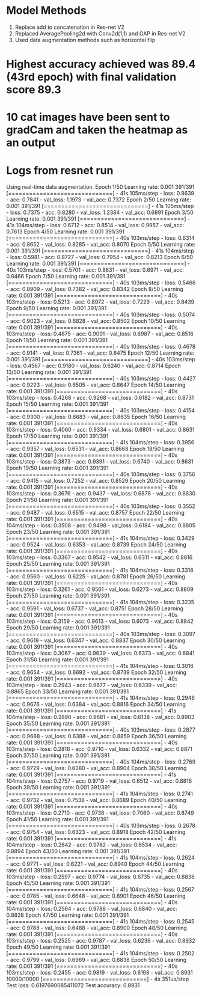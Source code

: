 # Model Methods

1. Replace add to concatenation in Res-net V2
2. Replaced AveragePooling2d with Conv2d(1,1) and GAP in Res-net V2
3. Used data augmentation methods such as horizontal flip

#  Highest accuracy achieved was 89.4 (43rd epoch) with final validation score 89.3

# 10 cat images have been sent to gradCam and taken the heatmap as an output

# Logs from resnet run

Using real-time data augmentation. Epoch 1/50 Learning rate: 0.001 391/391 [==============================] - 41s 105ms/step - loss: 0.8639 - acc: 0.7841 - val_loss: 1.1973 - val_acc: 0.7372 Epoch 2/50 Learning rate: 0.001 391/391 [==============================] - 41s 105ms/step - loss: 0.7375 - acc: 0.8280 - val_loss: 1.2384 - val_acc: 0.6891 Epoch 3/50 Learning rate: 0.001 391/391 [==============================] - 41s 104ms/step - loss: 0.6712 - acc: 0.8514 - val_loss: 0.9957 - val_acc: 0.7613 Epoch 4/50 Learning rate: 0.001 391/391 [==============================] - 40s 103ms/step - loss: 0.6314 - acc: 0.8652 - val_loss: 0.8285 - val_acc: 0.8070 Epoch 5/50 Learning rate: 0.001 391/391 [==============================] - 41s 104ms/step - loss: 0.5981 - acc: 0.8727 - val_loss: 0.7954 - val_acc: 0.8213 Epoch 6/50 Learning rate: 0.001 391/391 [==============================] - 40s 103ms/step - loss: 0.5701 - acc: 0.8831 - val_loss: 0.6971 - val_acc: 0.8466 Epoch 7/50 Learning rate: 0.001 391/391 [==============================] - 40s 103ms/step - loss: 0.5466 - acc: 0.8909 - val_loss: 0.7382 - val_acc: 0.8342 Epoch 8/50 Learning rate: 0.001 391/391 [==============================] - 40s 103ms/step - loss: 0.5213 - acc: 0.8972 - val_loss: 0.7229 - val_acc: 0.8439 Epoch 9/50 Learning rate: 0.001 391/391 [==============================] - 40s 103ms/step - loss: 0.5074 - acc: 0.9023 - val_loss: 0.6828 - val_acc: 0.8502 Epoch 10/50 Learning rate: 0.001 391/391 [==============================] - 40s 103ms/step - loss: 0.4875 - acc: 0.9091 - val_loss: 0.6987 - val_acc: 0.8516 Epoch 11/50 Learning rate: 0.001 391/391 [==============================] - 40s 103ms/step - loss: 0.4678 - acc: 0.9141 - val_loss: 0.7361 - val_acc: 0.8475 Epoch 12/50 Learning rate: 0.001 391/391 [==============================] - 40s 103ms/step - loss: 0.4567 - acc: 0.9180 - val_loss: 0.6240 - val_acc: 0.8714 Epoch 13/50 Learning rate: 0.001 391/391 [==============================] - 40s 103ms/step - loss: 0.4427 - acc: 0.9223 - val_loss: 0.6505 - val_acc: 0.8647 Epoch 14/50 Learning rate: 0.001 391/391 [==============================] - 40s 103ms/step - loss: 0.4268 - acc: 0.9268 - val_loss: 0.6182 - val_acc: 0.8731 Epoch 15/50 Learning rate: 0.001 391/391 [==============================] - 40s 103ms/step - loss: 0.4154 - acc: 0.9300 - val_loss: 0.6683 - val_acc: 0.8635 Epoch 16/50 Learning rate: 0.001 391/391 [==============================] - 40s 103ms/step - loss: 0.4060 - acc: 0.9334 - val_loss: 0.6801 - val_acc: 0.8631 Epoch 17/50 Learning rate: 0.001 391/391 [==============================] - 41s 104ms/step - loss: 0.3956 - acc: 0.9357 - val_loss: 0.6531 - val_acc: 0.8668 Epoch 18/50 Learning rate: 0.001 391/391 [==============================] - 40s 103ms/step - loss: 0.3873 - acc: 0.9391 - val_loss: 0.6740 - val_acc: 0.8631 Epoch 19/50 Learning rate: 0.001 391/391 [==============================] - 40s 103ms/step - loss: 0.3756 - acc: 0.9415 - val_loss: 0.7252 - val_acc: 0.8529 Epoch 20/50 Learning rate: 0.001 391/391 [==============================] - 40s 103ms/step - loss: 0.3676 - acc: 0.9437 - val_loss: 0.6878 - val_acc: 0.8630 Epoch 21/50 Learning rate: 0.001 391/391 [==============================] - 40s 103ms/step - loss: 0.3552 - acc: 0.9487 - val_loss: 0.6515 - val_acc: 0.8757 Epoch 22/50 Learning rate: 0.001 391/391 [==============================] - 40s 104ms/step - loss: 0.3508 - acc: 0.9498 - val_loss: 0.6184 - val_acc: 0.8805 Epoch 23/50 Learning rate: 0.001 391/391 [==============================] - 41s 104ms/step - loss: 0.3429 - acc: 0.9524 - val_loss: 0.6353 - val_acc: 0.8739 Epoch 24/50 Learning rate: 0.001 391/391 [==============================] - 40s 103ms/step - loss: 0.3367 - acc: 0.9542 - val_loss: 0.6311 - val_acc: 0.8816 Epoch 25/50 Learning rate: 0.001 391/391 [==============================] - 41s 104ms/step - loss: 0.3318 - acc: 0.9560 - val_loss: 0.6225 - val_acc: 0.8781 Epoch 26/50 Learning rate: 0.001 391/391 [==============================] - 40s 103ms/step - loss: 0.3261 - acc: 0.9561 - val_loss: 0.6273 - val_acc: 0.8809 Epoch 27/50 Learning rate: 0.001 391/391 [==============================] - 41s 104ms/step - loss: 0.3235 - acc: 0.9591 - val_loss: 0.6737 - val_acc: 0.8751 Epoch 28/50 Learning rate: 0.001 391/391 [==============================] - 40s 103ms/step - loss: 0.3159 - acc: 0.9613 - val_loss: 0.6073 - val_acc: 0.8842 Epoch 29/50 Learning rate: 0.001 391/391 [==============================] - 40s 103ms/step - loss: 0.3097 - acc: 0.9619 - val_loss: 0.6347 - val_acc: 0.8837 Epoch 30/50 Learning rate: 0.001 391/391 [==============================] - 40s 103ms/step - loss: 0.3067 - acc: 0.9639 - val_loss: 0.6373 - val_acc: 0.8841 Epoch 31/50 Learning rate: 0.001 391/391 [==============================] - 41s 104ms/step - loss: 0.3016 - acc: 0.9654 - val_loss: 0.6692 - val_acc: 0.8739 Epoch 32/50 Learning rate: 0.001 391/391 [==============================] - 40s 103ms/step - loss: 0.2943 - acc: 0.9677 - val_loss: 0.6339 - val_acc: 0.8865 Epoch 33/50 Learning rate: 0.001 391/391 [==============================] - 41s 104ms/step - loss: 0.2946 - acc: 0.9676 - val_loss: 0.6384 - val_acc: 0.8816 Epoch 34/50 Learning rate: 0.001 391/391 [==============================] - 41s 104ms/step - loss: 0.2890 - acc: 0.9681 - val_loss: 0.6138 - val_acc: 0.8903 Epoch 35/50 Learning rate: 0.001 391/391 [==============================] - 40s 103ms/step - loss: 0.2877 - acc: 0.9688 - val_loss: 0.6388 - val_acc: 0.8859 Epoch 36/50 Learning rate: 0.001 391/391 [==============================] - 40s 103ms/step - loss: 0.2816 - acc: 0.9710 - val_loss: 0.6332 - val_acc: 0.8871 Epoch 37/50 Learning rate: 0.001 391/391 [==============================] - 40s 104ms/step - loss: 0.2769 - acc: 0.9729 - val_loss: 0.6380 - val_acc: 0.8904 Epoch 38/50 Learning rate: 0.001 391/391 [==============================] - 41s 104ms/step - loss: 0.2757 - acc: 0.9719 - val_loss: 0.6512 - val_acc: 0.8816 Epoch 39/50 Learning rate: 0.001 391/391 [==============================] - 41s 104ms/step - loss: 0.2741 - acc: 0.9732 - val_loss: 0.7538 - val_acc: 0.8689 Epoch 40/50 Learning rate: 0.001 391/391 [==============================] - 40s 103ms/step - loss: 0.2710 - acc: 0.9738 - val_loss: 0.7060 - val_acc: 0.8749 Epoch 41/50 Learning rate: 0.001 391/391 [==============================] - 40s 103ms/step - loss: 0.2678 - acc: 0.9754 - val_loss: 0.6323 - val_acc: 0.8918 Epoch 42/50 Learning rate: 0.001 391/391 [==============================] - 41s 104ms/step - loss: 0.2642 - acc: 0.9762 - val_loss: 0.6534 - val_acc: 0.8894 Epoch 43/50 Learning rate: 0.001 391/391 [==============================] - 41s 104ms/step - loss: 0.2624 - acc: 0.9771 - val_loss: 0.6221 - val_acc: 0.8940 Epoch 44/50 Learning rate: 0.001 391/391 [==============================] - 40s 103ms/step - loss: 0.2597 - acc: 0.9774 - val_loss: 0.6735 - val_acc: 0.8838 Epoch 45/50 Learning rate: 0.001 391/391 [==============================] - 41s 104ms/step - loss: 0.2567 - acc: 0.9785 - val_loss: 0.6648 - val_acc: 0.8901 Epoch 46/50 Learning rate: 0.001 391/391 [==============================] - 40s 104ms/step - loss: 0.2564 - acc: 0.9788 - val_loss: 0.6840 - val_acc: 0.8828 Epoch 47/50 Learning rate: 0.001 391/391 [==============================] - 41s 104ms/step - loss: 0.2545 - acc: 0.9788 - val_loss: 0.6488 - val_acc: 0.8900 Epoch 48/50 Learning rate: 0.001 391/391 [==============================] - 40s 103ms/step - loss: 0.2525 - acc: 0.9787 - val_loss: 0.6236 - val_acc: 0.8932 Epoch 49/50 Learning rate: 0.001 391/391 [==============================] - 41s 104ms/step - loss: 0.2502 - acc: 0.9799 - val_loss: 0.6969 - val_acc: 0.8838 Epoch 50/50 Learning rate: 0.001 391/391 [==============================] - 40s 103ms/step - loss: 0.2455 - acc: 0.9819 - val_loss: 0.6198 - val_acc: 0.8931 10000/10000 [==============================] - 4s 351us/step Test loss: 0.6197690085411072 Test accuracy: 0.8931
